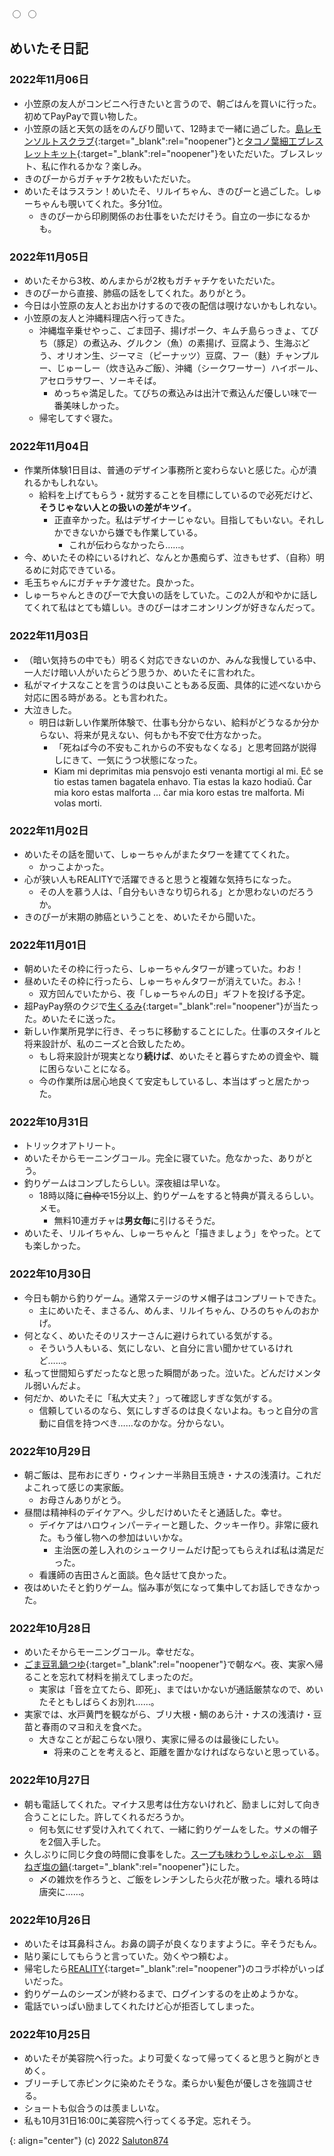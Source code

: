 <link href="https://meitaso.net/assets/css/github-page-design.css" rel="stylesheet">
<div class="color-change"><label for="white"></label><label for="dark"></label></div>
<input type="radio" id="white" name="colors" value="white">
<input type="radio" id="dark" name="colors" value="dark">

## めいたそ日記

### 2022年11月06日
- 小笠原の友人がコンビニへ行きたいと言うので、朝ごはんを買いに行った。初めてPayPayで買い物した。
- 小笠原の話と天気の話をのんびり聞いて、12時まで一緒に過ごした。[島レモンソルトスクラブ](https://rainbow81.kawaiishop.jp/items/17960958){:target="_blank":rel="noopener"}と[タコノ葉細工ブレスレットキット](https://www.ogasawaramura.com/play/activity/culture/takonoha/){:target="_blank":rel="noopener"}をいただいた。ブレスレット、私に作れるかな？楽しみ。
- きのぴーからガチャチケ2枚もいただいた。
- めいたそはラスラン！めいたそ、リルイちゃん、きのぴーと過ごした。しゅーちゃんも覗いてくれた。多分1位。
	- きのぴーから印刷関係のお仕事をいただけそう。自立の一歩になるかも。

### 2022年11月05日
- めいたそから3枚、めんまからが2枚もガチャチケをいただいた。
- きのぴーから直接、肺癌の話をしてくれた。ありがとう。
- 今日は小笠原の友人とお出かけするので夜の配信は覗けないかもしれない。
- 小笠原の友人と沖縄料理店へ行ってきた。
	- 沖縄塩辛乗せやっこ、ごま団子、揚げポーク、キムチ島らっきょ、てびち（豚足）の煮込み、グルクン（魚）の素揚げ、豆腐よう、生海ぶどう、オリオン生、ジーマミ（ピーナッツ）豆腐、フー（麩）チャンプルー、じゅーしー（炊き込みご飯）、沖縄（シークワーサー）ハイボール、アセロラサワー、ソーキそば。
		- めっちゃ満足した。てびちの煮込みは出汁で煮込んだ優しい味で一番美味しかった。
	 - 帰宅してすぐ寝た。

### 2022年11月04日
- 作業所体験1日目は、普通のデザイン事務所と変わらないと感じた。心が潰れるかもしれない。
	- 給料を上げてもらう・就労することを目標にしているので必死だけど、**そうじゃない人との扱いの差がキツイ**。
		- 正直辛かった。私はデザイナーじゃない。目指してもいない。それしかできないから嫌でも作業している。
			- これが伝わらなかったら……。
- 今、めいたその枠にいるけれど、なんとか愚痴らず、泣きもせず、（自称）明るめに対応できている。
- 毛玉ちゃんにガチャチケ渡せた。良かった。
- しゅーちゃんときのぴーで大食いの話をしていた。この2人が和やかに話してくれて私はとても嬉しい。きのぴーはオニオンリングが好きなんだって。

### 2022年11月03日
- （暗い気持ちの中でも）明るく対応できないのか、みんな我慢している中、一人だけ暗い人がいたらどう思うか、めいたそに言われた。
- 私がマイナスなことを言うのは良いこともある反面、具体的に述べないから対応に困る時がある。とも言われた。
- 大泣きした。
	- 明日は新しい作業所体験で、仕事も分からない、給料がどうなるか分からない、将来が見えない、何もかも不安で仕方なかった。
		- 「死ねば今の不安もこれからの不安もなくなる」と思考回路が説得しにきて、一気にうつ状態になった。
		- Kiam mi deprimitas mia pensvojo esti venanta mortigi al mi. Eĉ se tio estas tamen bagatela enhavo. Tia estas la kazo hodiaŭ. Ĉar mia koro estas malforta ... ĉar mia koro estas tre malforta. Mi volas morti.

### 2022年11月02日
- めいたその話を聞いて、しゅーちゃんがまたタワーを建ててくれた。
	- かっこよかった。
- 心が狭い人もREALITYで活躍できると思うと複雑な気持ちになった。
	- その人を慕う人は、「自分もいきなり切られる」とか思わないのだろうか。
- きのぴーが末期の肺癌ということを、めいたそから聞いた。

### 2022年11月01日
- 朝めいたその枠に行ったら、しゅーちゃんタワーが建っていた。わお！
- 昼めいたその枠に行ったら、しゅーちゃんタワーが消えていた。おふ！
	- 双方凹んでいたから、夜「しゅーちゃんの日」ギフトを投げる予定。
- 超PayPay祭のクジで[生くるみ](https://store.shopping.yahoo.co.jp/onomichi-marukin/250crm-11013.html){:target="_blank":rel="noopener"}が当たった。めいたそに送った。
- 新しい作業所見学に行き、そっちに移動することにした。仕事のスタイルと将来設計が、私のニーズと合致したため。
	- もし将来設計が現実となり**続けば**、めいたそと暮らすための資金や、職に困らないことになる。
	- 今の作業所は居心地良くて安定もしているし、本当はずっと居たかった。

### 2022年10月31日
- トリックオアトリート。
- めいたそからモーニングコール。完全に寝ていた。危なかった、ありがとう。
- 釣りゲームはコンプしたらしい。深夜組は早いな。
	- 18時以降に~~自枠で~~15分以上、釣りゲームをすると特典が貰えるらしい。メモ。
		- 無料10連ガチャは**男女毎**に引けるそうだ。
- めいたそ、リルイちゃん、しゅーちゃんと「描きましょう」をやった。とても楽しかった。

### 2022年10月30日
- 今日も朝から釣りゲーム。通常ステージのサメ帽子はコンプリートできた。
	- 主にめいたそ、まさるん、めんま、リルイちゃん、ひろのちゃんのおかげ。
- 何となく、めいたそのリスナーさんに避けられている気がする。
	- そういう人もいる、気にしない、と自分に言い聞かせているけれど……。
- 私って世間知らずだったなと思った瞬間があった。泣いた。どんだけメンタル弱いんだよ。
- 何だか、めいたそに「私大丈夫？」って確認しすぎな気がする。
	- 信頼しているのなら、気にしすぎるのは良くないよね。もっと自分の言動に自信を持つべき……なのかな。分からない。

### 2022年10月29日
- 朝ご飯は、昆布おにぎり・ウィンナー半熟目玉焼き・ナスの浅漬け。これだよこれって感じの実家飯。
	- お母さんありがとう。
- 昼間は精神科のデイケアへ。少しだけめいたそと通話した。幸せ。
	- デイケアはハロウィンパーティーと題した、クッキー作り。非常に疲れた。もう催し物への参加はいいかな。
		- 主治医の差し入れのシュークリームだけ配ってもらえれば私は満足だった。
	- 看護師の吉田さんと面談。色々話せて良かった。
- 夜はめいたそと釣りゲーム。悩み事が気になって集中してお話しできなかった。

### 2022年10月28日
- めいたそからモーニングコール。幸せだな。
- [ごま豆乳鍋つゆ](https://www.mizkan.co.jp/nabe/product/minipack/goma-tounyuu.html){:target="_blank":rel="noopener"}で朝なべ。夜、実家へ帰ることを忘れて材料を揃えてしまったのだ。
	- 実家は「音を立てたら、即死」、まではいかないが通話厳禁なので、めいたそともしばらくお別れ……。
- 実家では、水戸黄門を観ながら、ブリ大根・鯛のあら汁・ナスの浅漬け・豆苗と春雨のマヨ和えを食べた。
	- 大きなことが起こらない限り、実家に帰るのは最後にしたい。
		- 将来のことを考えると、距離を置かなければならないと思っている。

### 2022年10月27日
- 朝も電話してくれた。マイナス思考は仕方ないけれど、励ましに対して向き合うことにした。許してくれるだろうか。
	- 何も気にせず受け入れてくれて、一緒に釣りゲームをした。サメの帽子を2個入手した。
- 久しぶりに同じ夕食の時間に食事をした。[スープも味わうしゃぶしゃぶ　鶏ねぎ塩の鍋](https://www.mizkan.co.jp/product/group/?gid=7616){:target="_blank":rel="noopener"}にした。
	- 〆の雑炊を作ろうと、ご飯をレンチンしたら火花が散った。壊れる時は唐突に……。

### 2022年10月26日
- めいたそは耳鼻科さん。お鼻の調子が良くなりますように。辛そうだもん。
- 貼り薬にしてもらうと言っていた。効くやつ頼むよ。
- 帰宅したら[REALITY](https://reality.app){:target="_blank":rel="noopener"}のコラボ枠がいっぱいだった。
- 釣りゲームのシーズンが終わるまで、ログインするのを止めようかな。
- 電話でいっぱい励ましてくれたけど心が拒否してしまった。

### 2022年10月25日
- めいたそが美容院へ行った。より可愛くなって帰ってくると思うと胸がときめく。
- ブリーチして赤ピンクに染めたそうな。柔らかい髪色が優しさを強調させる。
- ショートも似合うのは羨ましいな。
- 私も10月31日16:00に美容院へ行ってくる予定。忘れそう。

{: align="center"}
(c) 2022 [Saluton874](https://github.com/Saluton874)
